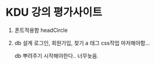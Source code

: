 # KDU 강의 평가사이트
1. 폰트적용함 headCircle

2. db 설계
   로그인, 회원가입, 찾기 a 태그 css작업 마저해야함...

   db 뿌려주기 시작해야한다.. 너무늦음.